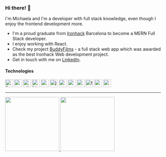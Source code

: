 <h3>Hi there! 👋</h3>
<p>I'm Michaela and I'm a developer with full stack knowledge, even though I enjoy the frontend development more.</p>
<ul>
  <li>I'm a proud graduate from <a href="https://www.ironhack.com/en/web-development">Ironhack</a> Barcelona to become a MERN Full Stack developer.</li>
  <li>I enjoy working with React.</li>
  <li>Check my project <a href="https://buddy-films.netlify.app/">BuddyFilms</a> - a full stack web app which was awarded as the best Ironhack Web development project.</li>
  <li>Get in touch with me on <a href="https://www.linkedin.com/in/michaela-jelinkova/">LinkedIn</a>.</li>
</ul>

<h4>Technologies</h4>
<div>
  <img title="figma" src="https://www.vectorlogo.zone/logos/figma/figma-icon.svg" height="25px;"/>
  <img title="vsc" src="https://www.vectorlogo.zone/logos/visualstudio_code/visualstudio_code-icon.svg" height="25px;"/>
  <img title="git" src="https://www.vectorlogo.zone/logos/git-scm/git-scm-icon.svg" height="25px;"/>
  <img title="html" src="https://www.vectorlogo.zone/logos/w3_html5/w3_html5-icon.svg" height="25px;"/>
  <img title="css" src="https://www.vectorlogo.zone/logos/w3_css/w3_css-icon.svg" height="25px;"/>
  <img title="js" src="https://upload.wikimedia.org/wikipedia/commons/9/99/Unofficial_JavaScript_logo_2.svg" height="25px;"/>
  <img title="express" src="https://www.vectorlogo.zone/logos/expressjs/expressjs-ar21.svg" height="25px;"/>
  <img title="node" src="https://www.vectorlogo.zone/logos/nodejs/nodejs-horizontal.svg" height="25px;"/>
  <img title="react" src="https://www.vectorlogo.zone/logos/reactjs/reactjs-icon.svg" height="25px;"/>
  <img title="ts" src="https://www.vectorlogo.zone/logos/typescriptlang/typescriptlang-icon.svg" height="25px;"/>
  <img title="mongoDB" src="https://www.vectorlogo.zone/logos/mongodb/mongodb-icon.svg" height="25px;"/>
  <img title="postman" src="https://www.vectorlogo.zone/logos/getpostman/getpostman-icon.svg" height="25px;"/>
</div>
<hr/>

<div>
  <a href="https://github.com/anuraghazra/github-readme-stats" title="Go to Source">
    <img src="https://github-readme-stats.vercel.app/api?username=jelin-mi&show_icons=true&theme=algolia" style="height: 175px;">
  </a>
  <a href="https://github.com/anuraghazra/github-readme-stats">
  <img src="https://github-readme-stats.vercel.app/api/top-langs/?username=jelin-mi&show_icons=true&theme=algolia&langs_count=8&layout=compact&hide_title=false" style="height: 175px;" />
  </a>
</div>
